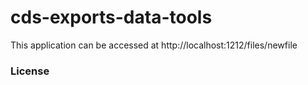 
# cds-exports-data-tools

This application can be accessed at http://localhost:1212/files/newfile

### License

